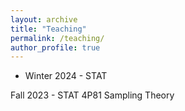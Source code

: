 ```yaml
---
layout: archive
title: "Teaching"
permalink: /teaching/
author_profile: true
---
```



* Winter 2024 - STAT 

Fall 2023 - STAT 4P81 Sampling Theory

